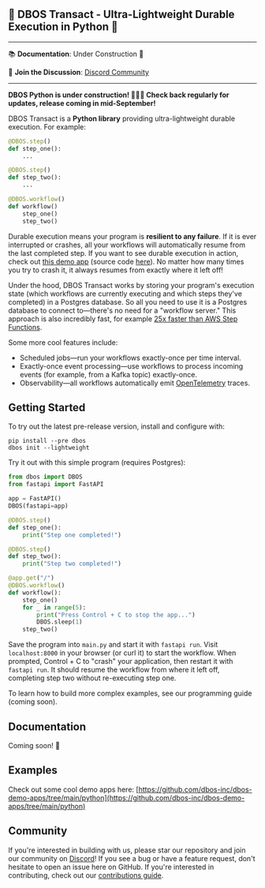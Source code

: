 ## 🚀 DBOS Transact - Ultra-Lightweight Durable Execution in Python 🚀

---

📚 **Documentation**: Under Construction 🚧

💬 **Join the Discussion**: [Discord Community](https://discord.gg/fMwQjeW5zg)

---


**DBOS Python is under construction! 🚧🚧🚧 Check back regularly for updates, release coming in mid-September!**

DBOS Transact is a **Python library** providing ultra-lightweight durable execution.
For example:

```python
@DBOS.step()
def step_one():
    ...

@DBOS.step()
def step_two():
    ...

@DBOS.workflow()
def workflow()
    step_one()
    step_two()
```

Durable execution means your program is **resilient to any failure**.
If it is ever interrupted or crashes, all your workflows will automatically resume from the last completed step.
If you want to see durable execution in action, check out [this demo app](https://demo-widget-store.cloud.dbos.dev/) (source code [here](https://github.com/dbos-inc/dbos-demo-apps/tree/main/python/widget-store)).
No matter how many times you try to crash it, it always resumes from exactly where it left off!

Under the hood, DBOS Transact works by storing your program's execution state (which workflows are currently executing and which steps they've completed) in a Postgres database.
So all you need to use it is a Postgres database to connect to&mdash;there's no need for a "workflow server."
This approach is also incredibly fast, for example [25x faster than AWS Step Functions](https://www.dbos.dev/blog/dbos-vs-aws-step-functions-benchmark).

Some more cool features include:

- Scheduled jobs&mdash;run your workflows exactly-once per time interval.
- Exactly-once event processing&mdash;use workflows to process incoming events (for example, from a Kafka topic) exactly-once.
- Observability&mdash;all workflows automatically emit [OpenTelemetry](https://opentelemetry.io/) traces.

## Getting Started

To try out the latest pre-release version, install and configure with:

```shell
pip install --pre dbos
dbos init --lightweight
```

Try it out with this simple program (requires Postgres):

```python
from dbos import DBOS
from fastapi import FastAPI

app = FastAPI()
DBOS(fastapi=app)

@DBOS.step()
def step_one():
    print("Step one completed!")

@DBOS.step()
def step_two():
    print("Step two completed!")

@app.get("/")
@DBOS.workflow()
def workflow():
    step_one()
    for _ in range(5):
        print("Press Control + C to stop the app...")
        DBOS.sleep(1)
    step_two()
```

Save the program into `main.py` and start it with `fastapi run`.
Visit `localhost:8000` in your browser (or curl it) to start the workflow.
When prompted, Control + C to "crash" your application, then restart it with `fastapi run`.
It should resume the workflow from where it left off, completing step two without re-executing step one.

To learn how to build more complex examples, see our programming guide (coming soon).

## Documentation

Coming soon! 🚧

## Examples

Check out some cool demo apps here: [https://github.com/dbos-inc/dbos-demo-apps/tree/main/python](https://github.com/dbos-inc/dbos-demo-apps/tree/main/python)

## Community

If you're interested in building with us, please star our repository and join our community on [Discord](https://discord.gg/fMwQjeW5zg)!
If you see a bug or have a feature request, don't hesitate to open an issue here on GitHub.
If you're interested in contributing, check out our [contributions guide](./CONTRIBUTING.md).
